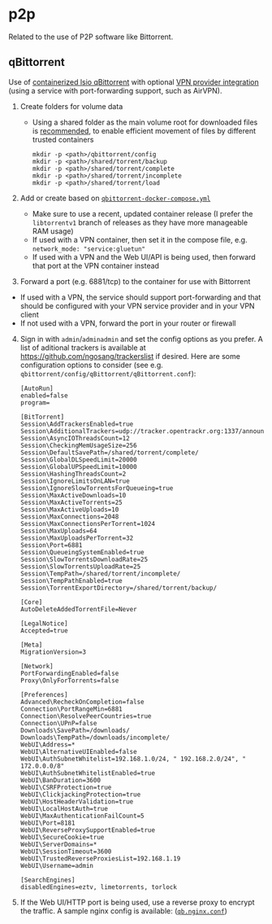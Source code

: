 # p2p

Related to the use of P2P software like Bittorrent.

## qBittorrent

Use of [containerized lsio qBittorrent](https://hub.docker.com/r/linuxserver/sabnzbd) with optional [VPN provider integration](../vpn) (using a service with port-forwarding support, such as AirVPN).

1. Create folders for volume data

    * Using a shared folder as the main volume root for downloaded files is [recommended](https://wiki.servarr.com/docker-guide#consistent-and-well-planned-paths), to enable efficient movement of files by different trusted containers

          mkdir -p <path>/qbittorrent/config
          mkdir -p <path>/shared/torrent/backup
          mkdir -p <path>/shared/torrent/complete
          mkdir -p <path>/shared/torrent/incomplete
          mkdir -p <path>/shared/torrent/load

2. Add or create based on [`qbittorrent-docker-compose.yml`](qbittorrent-docker-compose.yml)

    * Make sure to use a recent, updated container release (I prefer the `libtorrentv1` branch of releases as they have more manageable RAM usage)
    * If used with a VPN container, then set it in the compose file, e.g. `network_mode: "service:gluetun"`
    * If used with a VPN and the Web UI/API is being used, then forward that port at the VPN container instead

3. Forward a port (e.g. 6881/tcp) to the container for use with Bittorrent

  * If used with a VPN, the service should support port-forwarding and that should be configured with your VPN service provider and in your VPN client
  * If not used with a VPN, forward the port in your router or firewall

4. Sign in with `admin`/`adminadmin` and set the config options as you prefer. A list of aditional trackers is available at https://github.com/ngosang/trackerslist if desired.
   Here are some configuration options to consider (see e.g. `qbittorrent/config/qBittorrent/qBittorrent.conf`):

       [AutoRun]
       enabled=false
       program=

       [BitTorrent]
       Session\AddTrackersEnabled=true
       Session\AdditionalTrackers=udp://tracker.opentrackr.org:1337/announce\n\nhttp://tracker.opentrackr.org:1337/announce
       Session\AsyncIOThreadsCount=12
       Session\CheckingMemUsageSize=256
       Session\DefaultSavePath=/shared/torrent/complete/
       Session\GlobalDLSpeedLimit=20000
       Session\GlobalUPSpeedLimit=10000
       Session\HashingThreadsCount=2
       Session\IgnoreLimitsOnLAN=true
       Session\IgnoreSlowTorrentsForQueueing=true
       Session\MaxActiveDownloads=10
       Session\MaxActiveTorrents=25
       Session\MaxActiveUploads=10
       Session\MaxConnections=2048
       Session\MaxConnectionsPerTorrent=1024
       Session\MaxUploads=64
       Session\MaxUploadsPerTorrent=32
       Session\Port=6881
       Session\QueueingSystemEnabled=true
       Session\SlowTorrentsDownloadRate=25
       Session\SlowTorrentsUploadRate=25
       Session\TempPath=/shared/torrent/incomplete/
       Session\TempPathEnabled=true
       Session\TorrentExportDirectory=/shared/torrent/backup/
       
       [Core]
       AutoDeleteAddedTorrentFile=Never
       
       [LegalNotice]
       Accepted=true

       [Meta]
       MigrationVersion=3

       [Network]
       PortForwardingEnabled=false
       Proxy\OnlyForTorrents=false

       [Preferences]
       Advanced\RecheckOnCompletion=false
       Connection\PortRangeMin=6881
       Connection\ResolvePeerCountries=true
       Connection\UPnP=false
       Downloads\SavePath=/downloads/
       Downloads\TempPath=/downloads/incomplete/
       WebUI\Address=*
       WebUI\AlternativeUIEnabled=false
       WebUI\AuthSubnetWhitelist=192.168.1.0/24, " 192.168.2.0/24", " 172.0.0.0/8"
       WebUI\AuthSubnetWhitelistEnabled=true
       WebUI\BanDuration=3600
       WebUI\CSRFProtection=true
       WebUI\ClickjackingProtection=true
       WebUI\HostHeaderValidation=true
       WebUI\LocalHostAuth=true
       WebUI\MaxAuthenticationFailCount=5
       WebUI\Port=8181
       WebUI\ReverseProxySupportEnabled=true
       WebUI\SecureCookie=true
       WebUI\ServerDomains=*
       WebUI\SessionTimeout=3600
       WebUI\TrustedReverseProxiesList=192.168.1.19
       WebUI\Username=admin

       [SearchEngines]
       disabledEngines=eztv, limetorrents, torlock

6. If the Web UI/HTTP port is being used, use a reverse proxy to encrypt the traffic. A sample nginx config is available: ([`qb.nginx.conf`](qb.nginx.conf))
